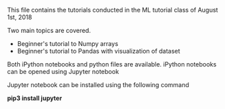 This file contains the tutorials conducted in the ML tutorial class of August 1st, 2018

Two main topics are covered.

* Beginner's tutorial to Numpy arrays 
* Beginner's tutorial to Pandas with visualization of dataset

Both iPython notebooks and python files are available. 
iPython notebooks can be opened using Jupyter notebook

Jupyter notebook can be installed using the following command

**pip3 install jupyter**
